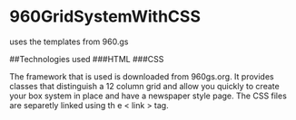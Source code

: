 # 960GridSystemWithCSS
uses the templates from 960.gs


##Technologies used
###HTML
###CSS

The framework that is used is downloaded from 960gs.org. It provides classes that distinguish a 12 column grid and allow you quickly to create your box system in place and have a newspaper style page. The CSS files are separetly linked using th e &lt; link &gt; tag.
